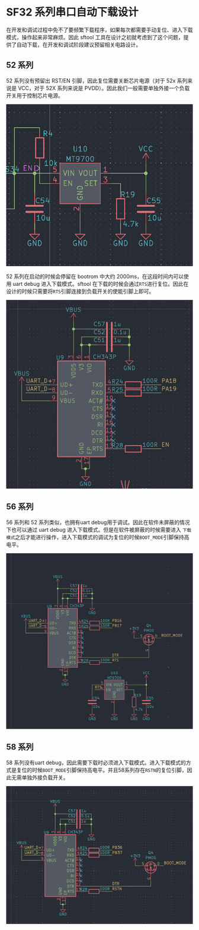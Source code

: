 # SF32 系列串口自动下载设计

在开发和调试过程中免不了要频繁下载程序，如果每次都需要手动复位、进入下载模式，操作起来非常麻烦。因此 sftool 工具在设计之初就考虑到了这个问题，提供了自动下载，在开发和调试阶段建议预留相关电路设计。

## 52 系列

52 系列没有预留出 RST/EN 引脚，因此复位需要关断芯片电源（对于 52x 系列来说是 VCC，对于 52X 系列来说是 PVDD）。因此我们一般需要单独外接一个负载开关用于控制芯片电源。

![](./assets/auto-download/52-load.png)

52 系列在启动的时候会停留在 bootrom 中大约 2000ms，在这段时间内可以使用 uart debug 进入下载模式。sftool 在下载的时候会通过`RTS`进行复位。因此在设计的时候只需要将`RTS`引脚连接到负载开关的使能引脚上即可。

![](assets/auto-download/52-rts.png)

## 56 系列

56 系列和 52 系列类似，也拥有uart debug用于调试。因此在软件未屏蔽的情况下也可以通过 uart debug 进入下载模式。但是在软件被屏蔽的时候需要进入 `下载模式`之后才能进行操作，进入下载模式的调试为复位的时候`BOOT_MODE`引脚保持高电平。

![](assets/auto-download/2025-06-30-18-35-51.png)

## 58 系列

58 系列没有uart debug，因此需要下载时必须进入下载模式。进入下载模式的方式是复位的时候`BOOT_MODE`引脚保持高电平。并且58系列存在`RSTN`的复位引脚，因此无需单独外接负载开关。

![](assets/auto-download/2025-06-30-18-38-18.png)

